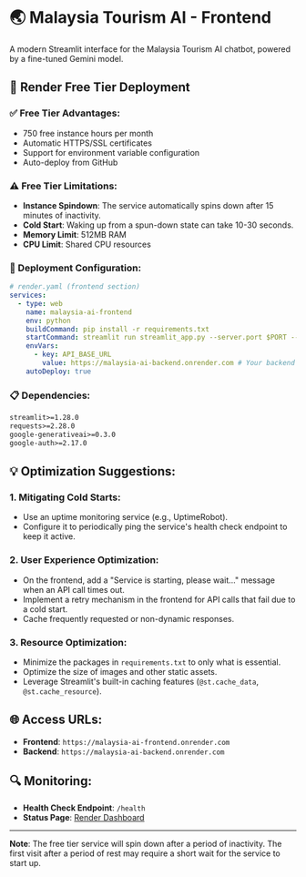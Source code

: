 # 🌏 Malaysia Tourism AI - Frontend

A modern Streamlit interface for the Malaysia Tourism AI chatbot, powered by a fine-tuned Gemini model.

## 🚀 Render Free Tier Deployment

### ✅ Free Tier Advantages:

  - 750 free instance hours per month
  - Automatic HTTPS/SSL certificates
  - Support for environment variable configuration
  - Auto-deploy from GitHub

### ⚠️ Free Tier Limitations:

  - **Instance Spindown**: The service automatically spins down after 15 minutes of inactivity.
  - **Cold Start**: Waking up from a spun-down state can take 10-30 seconds.
  - **Memory Limit**: 512MB RAM
  - **CPU Limit**: Shared CPU resources

### 🔧 Deployment Configuration:

```yaml
# render.yaml (frontend section)
services:
  - type: web
    name: malaysia-ai-frontend  
    env: python
    buildCommand: pip install -r requirements.txt
    startCommand: streamlit run streamlit_app.py --server.port $PORT --server.address 0.0.0.0 --server.headless true --server.enableCORS false
    envVars:
      - key: API_BASE_URL
        value: https://malaysia-ai-backend.onrender.com # Your backend service URL
    autoDeploy: true
```

### 📋 Dependencies:

```txt
streamlit>=1.28.0
requests>=2.28.0  
google-generativeai>=0.3.0
google-auth>=2.17.0
```

## 💡 Optimization Suggestions:

### 1\. **Mitigating Cold Starts:**

  - Use an uptime monitoring service (e.g., UptimeRobot).
  - Configure it to periodically ping the service's health check endpoint to keep it active.

### 2\. **User Experience Optimization:**

  - On the frontend, add a "Service is starting, please wait..." message when an API call times out.
  - Implement a retry mechanism in the frontend for API calls that fail due to a cold start.
  - Cache frequently requested or non-dynamic responses.

### 3\. **Resource Optimization:**

  - Minimize the packages in `requirements.txt` to only what is essential.
  - Optimize the size of images and other static assets.
  - Leverage Streamlit's built-in caching features (`@st.cache_data`, `@st.cache_resource`).

## 🌐 Access URLs:

  - **Frontend**: `https://malaysia-ai-frontend.onrender.com`
  - **Backend**: `https://malaysia-ai-backend.onrender.com`

## 🔍 Monitoring:

  - **Health Check Endpoint**: `/health`
  - **Status Page**: [Render Dashboard](https://dashboard.render.com)

-----

**Note**: The free tier service will spin down after a period of inactivity. The first visit after a period of rest may require a short wait for the service to start up.
